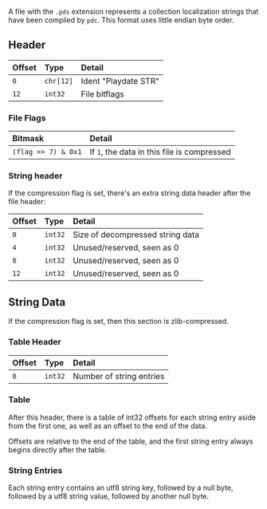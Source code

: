 A file with the `.pds` extension represents a collection localization strings that have been compiled by `pdc`. This format uses little endian byte order.

## Header

| Offset | Type     | Detail |
|:-------|:---------|:-------|
| `0`    | `chr[12]` | Ident "Playdate STR" |
| `12`   | `int32`   | File bitflags        |

### File Flags

| Bitmask             | Detail                                      |
|:--------------------|:--------------------------------------------|
| `(flag >> 7) & 0x1` | If `1`, the data in this file is compressed |

### String header

If the compression flag is set, there's an extra string data header after the file header:

| Offset | Type     | Detail |
|:-------|:---------|:-------|
| `0`   | `int32`  | Size of decompressed string data |
| `4`   | `int32`  | Unused/reserved, seen as 0 |
| `8`   | `int32`  | Unused/reserved, seen as 0 |
| `12`  | `int32`  | Unused/reserved, seen as 0 |

## String Data

If the compression flag is set, then this section is zlib-compressed.

### Table Header

| Offset | Type    | Detail |
|:-------|:--------|:-------|
| `0`    | `int32` | Number of string entries |

### Table

After this header, there is a table of int32 offsets for each string entry aside from the first one, as well as an offset to the end of the data.

Offsets are relative to the end of the table, and the first string entry always begins directly after the table.

### String Entries

Each string entry contains an utf8 string key, followed by a null byte, followed by a utf8 string value, followed by another null byte.